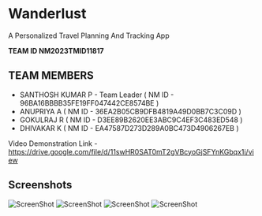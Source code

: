 # Wanderlust
A Personalized Travel Planning And Tracking App


**TEAM ID NM2023TMID11817**

## TEAM MEMBERS
- SANTHOSH KUMAR P - Team Leader ( NM ID - 96BA16BBBB35FE19FF047442CE8574BE )
- ANUPRIYA A ( NM ID - 36EA2B05CB9DFB4819A49D0BB7C3C09D )
- GOKULRAJ R ( NM ID - D3EE89B2620EE3ABC9C4EF3C483ED548 )
- DHIVAKAR K ( NM ID - EA47587D273D289A0BC473D4906267EB )

Video Demonstration Link - https://drive.google.com/file/d/11swHR0SAT0mT2gVBcyoGjSFYnKGbqx1i/view

## Screenshots
![ScreenShot](https://raw.githubusercontent.com/Santhosh0617/Wanderlust/main/Screenshots/Screenshot_20230412_142603.jpg )
![ScreenShot](https://github.com/Santhosh0617/Wanderlust/blob/main/Screenshots/Screenshot_20230412_142609.jpg )
![ScreenShot](https://github.com/Santhosh0617/Wanderlust/blob/main/Screenshots/Screenshot_20230412_142720.jpg )
![ScreenShot](https://github.com/Santhosh0617/Wanderlust/blob/main/Screenshots/Screenshot_20230412_142724.jpg )
